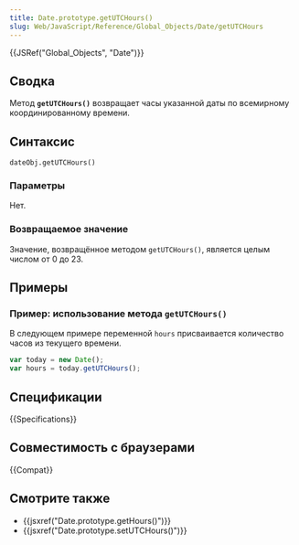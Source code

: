 ```yaml
---
title: Date.prototype.getUTCHours()
slug: Web/JavaScript/Reference/Global_Objects/Date/getUTCHours
---
```


{{JSRef("Global_Objects", "Date")}}

## Сводка

Метод **`getUTCHours()`** возвращает часы указанной даты по всемирному координированному времени.

## Синтаксис

```
dateObj.getUTCHours()
```

### Параметры

Нет.

### Возвращаемое значение

Значение, возвращённое методом `getUTCHours()`, является целым числом от 0 до 23.

## Примеры

### Пример: использование метода `getUTCHours()`

В следующем примере переменной `hours` присваивается количество часов из текущего времени.

```js
var today = new Date();
var hours = today.getUTCHours();
```

## Спецификации

{{Specifications}}

## Совместимость с браузерами

{{Compat}}

## Смотрите также

- {{jsxref("Date.prototype.getHours()")}}
- {{jsxref("Date.prototype.setUTCHours()")}}
